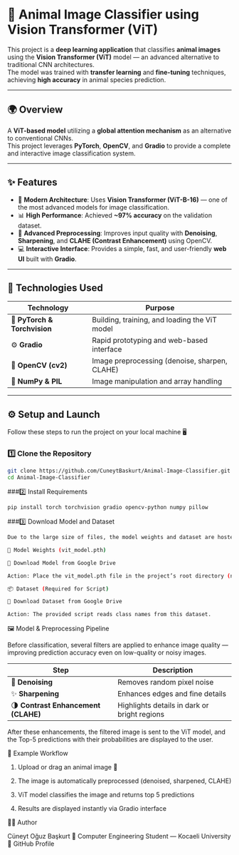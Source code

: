 # 🦾 Animal Image Classifier using Vision Transformer (ViT)

This project is a **deep learning application** that classifies **animal images** using the **Vision Transformer (ViT)** model — an advanced alternative to traditional CNN architectures.  
The model was trained with **transfer learning** and **fine-tuning** techniques, achieving **high accuracy** in animal species prediction.

---

## 🌍 Overview

A **ViT-based model** utilizing a **global attention mechanism** as an alternative to conventional CNNs.  
This project leverages **PyTorch**, **OpenCV**, and **Gradio** to provide a complete and interactive image classification system.

---

## ✨ Features

- 🧠 **Modern Architecture**: Uses **Vision Transformer (ViT-B-16)** — one of the most advanced models for image classification.  
- 📊 **High Performance**: Achieved **~97% accuracy** on the validation dataset.  
- 🎨 **Advanced Preprocessing**: Improves input quality with **Denoising**, **Sharpening**, and **CLAHE (Contrast Enhancement)** using OpenCV.  
- 💻 **Interactive Interface**: Provides a simple, fast, and user-friendly **web UI** built with **Gradio**.  

---

## 🧰 Technologies Used

| Technology | Purpose |
|-------------|----------|
| 🐍 **PyTorch & Torchvision** | Building, training, and loading the ViT model |
| ⚙️ **Gradio** | Rapid prototyping and web-based interface |
| 🧩 **OpenCV (cv2)** | Image preprocessing (denoise, sharpen, CLAHE) |
| 🧮 **NumPy & PIL** | Image manipulation and array handling |

---

## ⚙️ Setup and Launch

Follow these steps to run the project on your local machine 🖥️

### 1️⃣ Clone the Repository
```bash
git clone https://github.com/CuneytBaskurt/Animal-Image-Classifier.git
cd Animal-Image-Classifier
```

###2️⃣ Install Requirements
```bash
pip install torch torchvision gradio opencv-python numpy pillow
```

###3️⃣ Download Model and Dataset
```bash
Due to the large size of files, the model weights and dataset are hosted on Google Drive.

🔽 Model Weights (vit_model.pth)

📁 Download Model from Google Drive

Action: Place the vit_model.pth file in the project’s root directory (next to the script file).

📦 Dataset (Required for Script)

📁 Download Dataset from Google Drive

Action: The provided script reads class names from this dataset.
```

🖼️ Model & Preprocessing Pipeline

Before classification, several filters are applied to enhance image quality — improving prediction accuracy even on low-quality or noisy images.

| Step                                | Description                                  |
| ----------------------------------- | -------------------------------------------- |
| 🧹 **Denoising**                    | Removes random pixel noise                   |
| ✨ **Sharpening**                    | Enhances edges and fine details              |
| 🌗 **Contrast Enhancement (CLAHE)** | Highlights details in dark or bright regions |

After these enhancements, the filtered image is sent to the ViT model, and the Top-5 predictions with their probabilities are displayed to the user.

🚀 Example Workflow

1. Upload or drag an animal image 🐯

2. The image is automatically preprocessed (denoised, sharpened, CLAHE)

3. ViT model classifies the image and returns top 5 predictions

4. Results are displayed instantly via Gradio interface

🧑‍💻 Author

Cüneyt Oğuz Başkurt
📍 Computer Engineering Student — Kocaeli University
🔗 GitHub Profile

